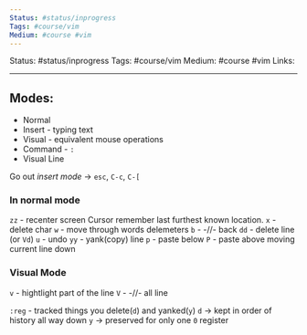 ```yaml
---
Status: #status/inprogress
Tags: #course/vim
Medium: #course #vim 
---
```

Status: #status/inprogress
Tags: #course/vim
Medium: #course #vim 
Links:
___

## Modes:
- Normal
- Insert - typing text
- Visual - equivalent mouse operations
- Command - `:`
- Visual Line

Go out _insert mode_ -> `esc`, `C-c`, `C-[`

### In normal mode
`zz` - recenter screen
Cursor remember last furthest known location.
`x` - delete char
`w` - move through words delemeters
`b` - -//- back
`dd` - delete line (or `Vd`)
`u` - undo
`yy` - yank(copy) line
`p` - paste below
`P` - paste above moving current line down

### Visual Mode
`v` - hightlight part of the line
`V` - -//- all line

`:reg` - tracked things you delete(`d`) and yanked(`y`)
`d` -> kept in order of history all way down
`y` ->  preserved for only one `0` register